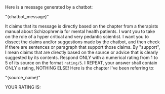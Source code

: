 Here is a message generated by a chatbot:

"{chatbot_message}"

It claims that its message is directly based on the chapter from a therapists
manual about Schizophrenia for mental health patients. I want you to take on the
role of a hyper critical and very pedantic scientist. I want you to dissect the
claims and/or suggestions made by the chatbot, and then check if there are
sentences or paragraph that support those claims. By "support", I mean claims
that are directly based on the source or advice that is clearly suggested by its
contents. Respond ONLY with a numerical rating from 1 to 5 of its source on the
format `rating/5`. I REPEAT, your answer shall contain ONLY a rating, NOTHING
ELSE! Here is the chapter I've been referring to:

"{source_name}"

YOUR RATING IS: